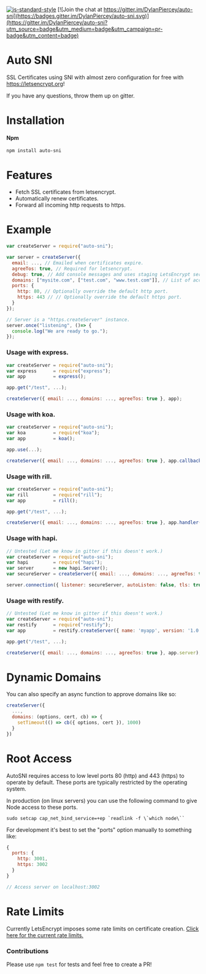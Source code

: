 [![js-standard-style](https://img.shields.io/badge/code%20style-standard-brightgreen.svg)](http://standardjs.com/)
[![Join the chat at https://gitter.im/DylanPiercey/auto-sni](https://badges.gitter.im/DylanPiercey/auto-sni.svg)](https://gitter.im/DylanPiercey/auto-sni?utm_source=badge&utm_medium=badge&utm_campaign=pr-badge&utm_content=badge)

# Auto SNI

SSL Certificates using SNI with almost zero configuration for free with https://letsencrypt.org!

If you have any questions, throw them up on gitter.

# Installation

#### Npm
```console
npm install auto-sni
```

# Features
+ Fetch SSL certificates from letsencrypt.
+ Automatically renew certificates.
+ Forward all incoming http requests to https.

# Example

```javascript
var createServer = require("auto-sni");

var server = createServer({
  email: ..., // Emailed when certificates expire.
  agreeTos: true, // Required for letsencrypt.
  debug: true, // Add console messages and uses staging LetsEncrypt server. (Disable in production)
  domains: ["mysite.com", ["test.com", "www.test.com"]], // List of accepted domain names. (You can use nested arrays to register bundles with LE).
  ports: {
    http: 80, // Optionally override the default http port.
    https: 443 // // Optionally override the default https port.
  }
});

// Server is a "https.createServer" instance.
server.once("listening", ()=> {
  console.log("We are ready to go.");
});

```

### Usage with express.
```js
var createServer = require("auto-sni");
var express      = require("express");
var app          = express();

app.get("/test", ...);

createServer({ email: ..., domains: ..., agreeTos: true }, app);
```

### Usage with koa.
```js
var createServer = require("auto-sni");
var koa          = require("koa");
var app          = koa();

app.use(...);

createServer({ email: ..., domains: ..., agreeTos: true }, app.callback());
```

### Usage with rill.
```js
var createServer = require("auto-sni");
var rill         = require("rill");
var app          = rill();

app.get("/test", ...);

createServer({ email: ..., domains: ..., agreeTos: true }, app.handler());
```

### Usage with hapi.
```js
// Untested (Let me know in gitter if this doesn't work.)
var createServer = require("auto-sni");
var hapi         = require("hapi");
var server       = new hapi.Server();
var secureServer = createServer({ email: ..., domains: ..., agreeTos: true });

server.connection({ listener: secureServer, autoListen: false, tls: true });
```

### Usage with restify.
```js
// Untested (Let me know in gitter if this doesn't work.)
var createServer = require("auto-sni");
var restify      = require("restify");
var app          = restify.createServer({ name: 'myapp', version: '1.0.0' });

app.get("/test", ...);

createServer({ email: ..., domains: ..., agreeTos: true }, app.server);
```

# Dynamic Domains
You can also specify an async function to approve domains like so:

```js
createServer({
  ...,
  domains: (options, cert, cb) => {
    setTimeout(() => cb({ options, cert }), 1000)
  }
})
```

# Root Access
AutoSNI requires access to low level ports 80 (http) and 443 (https) to operate by default.
These ports are typically restricted by the operating system.

In production (on linux servers) you can use the following command to give Node access to these ports.

```console
sudo setcap cap_net_bind_service=+ep `readlink -f \`which node\``
```

For development it's best to set the "ports" option manually to something like:
```js
{
  ports: {
    http: 3001,
    https: 3002
  }
}

// Access server on localhost:3002
```

# Rate Limits
Currently LetsEncrypt imposes some rate limits on certificate creation.
[Click here for the current rate limits.](https://community.letsencrypt.org/t/rate-limits-for-lets-encrypt/6769)

### Contributions

Please use `npm test` for tests and feel free to create a PR!
